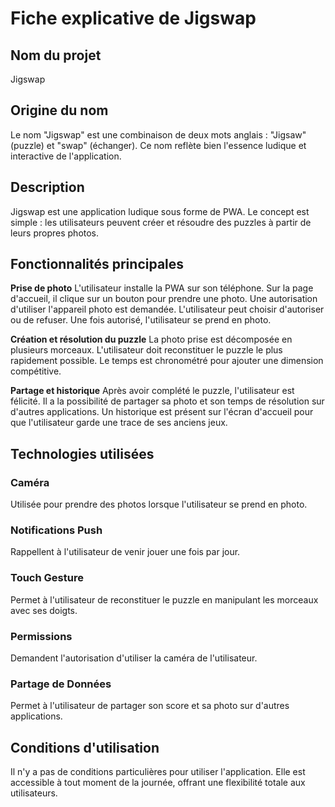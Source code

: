 # Fiche explicative de Jigswap

## Nom du projet
Jigswap

## Origine du nom
Le nom "Jigswap" est une combinaison de deux mots anglais : "Jigsaw" (puzzle) et "swap" (échanger). Ce nom reflète bien l'essence ludique et interactive de l'application.

## Description
Jigswap est une application ludique sous forme de PWA. Le concept est simple : les utilisateurs peuvent créer et résoudre des puzzles à partir de leurs propres photos. 

## Fonctionnalités principales
**Prise de photo**
L'utilisateur installe la PWA sur son téléphone.
Sur la page d'accueil, il clique sur un bouton pour prendre une photo.
Une autorisation d'utiliser l'appareil photo est demandée. L'utilisateur peut choisir d'autoriser ou de refuser.
Une fois autorisé, l'utilisateur se prend en photo.

**Création et résolution du puzzle**
La photo prise est décomposée en plusieurs morceaux.
L'utilisateur doit reconstituer le puzzle le plus rapidement possible.
Le temps est chronométré pour ajouter une dimension compétitive.

**Partage et historique**
Après avoir complété le puzzle, l'utilisateur est félicité.
Il a la possibilité de partager sa photo et son temps de résolution sur d'autres applications.
Un historique est présent sur l'écran d'accueil pour que l'utilisateur garde une trace de ses anciens jeux.

## Technologies utilisées
### Caméra
Utilisée pour prendre des photos lorsque l'utilisateur se prend en photo.

### Notifications Push

Rappellent à l'utilisateur de venir jouer une fois par jour.
### Touch Gesture
Permet à l'utilisateur de reconstituer le puzzle en manipulant les morceaux avec ses doigts.

### Permissions
Demandent l'autorisation d'utiliser la caméra de l'utilisateur.

### Partage de Données
Permet à l'utilisateur de partager son score et sa photo sur d'autres applications.


## Conditions d'utilisation
Il n'y a pas de conditions particulières pour utiliser l'application.
Elle est accessible à tout moment de la journée, offrant une flexibilité totale aux utilisateurs.
